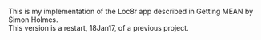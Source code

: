 This is my implementation of the Loc8r app described in Getting MEAN by Simon Holmes.  
This version is a restart, 18Jan17, of a previous project.  
